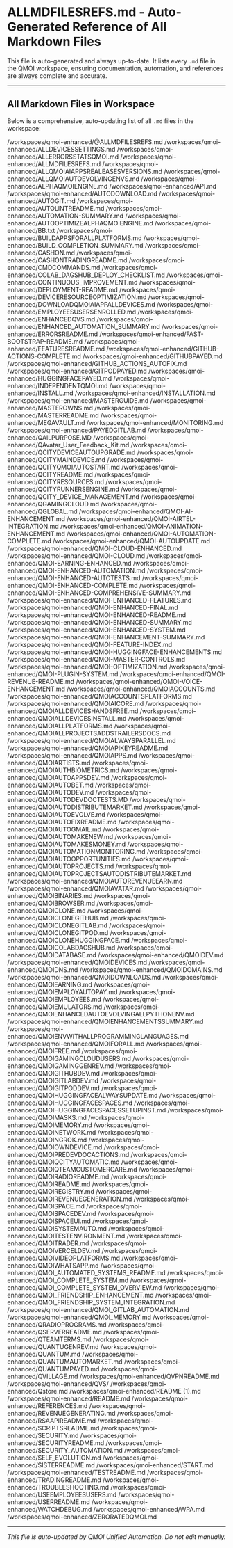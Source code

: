 
# ALLMDFILESREFS.md - Auto-Generated Reference of All Markdown Files

This file is auto-generated and always up-to-date. It lists every `.md` file in the QMOI workspace, ensuring documentation, automation, and references are always complete and accurate.

---

## All Markdown Files in Workspace

Below is a comprehensive, auto-updating list of all `.md` files in the workspace:

<!-- BEGIN AUTO-GENERATED MD FILE LIST -->
/workspaces/qmoi-enhanced/@ALLMDFILESREFS.md
/workspaces/qmoi-enhanced/ALLDEVICESSETTINGS.md
/workspaces/qmoi-enhanced/ALLERRORSSTATSQMOI.md
/workspaces/qmoi-enhanced/ALLMDFILESREFS.md
/workspaces/qmoi-enhanced/ALLQMOIAIAPPSREALEASESVERSIONS.md
/workspaces/qmoi-enhanced/ALLQMOIAUTOEVOLVINGENVS.md
/workspaces/qmoi-enhanced/ALPHAQMOIENGINE.md
/workspaces/qmoi-enhanced/API.md
/workspaces/qmoi-enhanced/AUTODOWNLOAD.md
/workspaces/qmoi-enhanced/AUTOGIT.md
/workspaces/qmoi-enhanced/AUTOLINTREADME.md
/workspaces/qmoi-enhanced/AUTOMATION-SUMMARY.md
/workspaces/qmoi-enhanced/AUTOOPTIMIZEALPHAQMOIENGINE.md
/workspaces/qmoi-enhanced/BB.txt
/workspaces/qmoi-enhanced/BUILDAPPSFORALLPLATFORMS.md
/workspaces/qmoi-enhanced/BUILD_COMPLETION_SUMMARY.md
/workspaces/qmoi-enhanced/CASHON.md
/workspaces/qmoi-enhanced/CASHONTRADINGREADME.md
/workspaces/qmoi-enhanced/CMDCOMMANDS.md
/workspaces/qmoi-enhanced/COLAB_DAGSHUB_DEPLOY_CHECKLIST.md
/workspaces/qmoi-enhanced/CONTINUOUS_IMPROVEMENT.md
/workspaces/qmoi-enhanced/DEPLOYMENT-README.md
/workspaces/qmoi-enhanced/DEVICERESOURCEOPTIMIZATION.md
/workspaces/qmoi-enhanced/DOWNLOADQMOIAIAPPALLDEVICES.md
/workspaces/qmoi-enhanced/EMPLOYEESUSERSENROLLED.md
/workspaces/qmoi-enhanced/ENHANCEDQVS.md
/workspaces/qmoi-enhanced/ENHANCED_AUTOMATION_SUMMARY.md
/workspaces/qmoi-enhanced/ERRORSREADME.md
/workspaces/qmoi-enhanced/FAST-BOOTSTRAP-README.md
/workspaces/qmoi-enhanced/FEATURESREADME.md
/workspaces/qmoi-enhanced/GITHUB-ACTIONS-COMPLETE.md
/workspaces/qmoi-enhanced/GITHUBPAYED.md
/workspaces/qmoi-enhanced/GITHUB_ACTIONS_AUTOFIX.md
/workspaces/qmoi-enhanced/GITPODPAYED.md
/workspaces/qmoi-enhanced/HUGGINGFACEPAYED.md
/workspaces/qmoi-enhanced/INDEPENDENTQMOI.md
/workspaces/qmoi-enhanced/INSTALL.md
/workspaces/qmoi-enhanced/INSTALLATION.md
/workspaces/qmoi-enhanced/MASTERGUIDE.md
/workspaces/qmoi-enhanced/MASTEROWNS.md
/workspaces/qmoi-enhanced/MASTERREADME.md
/workspaces/qmoi-enhanced/MEGAVAULT.md
/workspaces/qmoi-enhanced/MONITORING.md
/workspaces/qmoi-enhanced/PAYEDGITLAB.md
/workspaces/qmoi-enhanced/QAlLPURPOSE.MD
/workspaces/qmoi-enhanced/QAvatar_User_Feedback_Kit.md
/workspaces/qmoi-enhanced/QCITYDEVICEAUTOUPGRADE.md
/workspaces/qmoi-enhanced/QCITYMAINDEVICE.md
/workspaces/qmoi-enhanced/QCITYQMOIAUTOSTART.md
/workspaces/qmoi-enhanced/QCITYREADME.md
/workspaces/qmoi-enhanced/QCITYRESOURCES.md
/workspaces/qmoi-enhanced/QCITYRUNNERSENGINE.md
/workspaces/qmoi-enhanced/QCITY_DEVICE_MANAGEMENT.md
/workspaces/qmoi-enhanced/QGAMINGCLOUD.md
/workspaces/qmoi-enhanced/QGLOBAL.md
/workspaces/qmoi-enhanced/QMOI-AI-ENHANCEMENT.md
/workspaces/qmoi-enhanced/QMOI-AIRTEL-INTEGRATION.md
/workspaces/qmoi-enhanced/QMOI-ANIMATION-ENHANCEMENT.md
/workspaces/qmoi-enhanced/QMOI-AUTOMATION-COMPLETE.md
/workspaces/qmoi-enhanced/QMOI-AUTOUPDATE.md
/workspaces/qmoi-enhanced/QMOI-CLOUD-ENHANCED.md
/workspaces/qmoi-enhanced/QMOI-CLOUD.md
/workspaces/qmoi-enhanced/QMOI-EARNING-ENHANCED.md
/workspaces/qmoi-enhanced/QMOI-ENHANCED-AUTOMATION.md
/workspaces/qmoi-enhanced/QMOI-ENHANCED-AUTOTESTS.md
/workspaces/qmoi-enhanced/QMOI-ENHANCED-COMPLETE.md
/workspaces/qmoi-enhanced/QMOI-ENHANCED-COMPREHENSIVE-SUMMARY.md
/workspaces/qmoi-enhanced/QMOI-ENHANCED-FEATURES.md
/workspaces/qmoi-enhanced/QMOI-ENHANCED-FINAL.md
/workspaces/qmoi-enhanced/QMOI-ENHANCED-README.md
/workspaces/qmoi-enhanced/QMOI-ENHANCED-SUMMARY.md
/workspaces/qmoi-enhanced/QMOI-ENHANCED-SYSTEM.md
/workspaces/qmoi-enhanced/QMOI-ENHANCEMENT-SUMMARY.md
/workspaces/qmoi-enhanced/QMOI-FEATURE-INDEX.md
/workspaces/qmoi-enhanced/QMOI-HUGGINGFACE-ENHANCEMENTS.md
/workspaces/qmoi-enhanced/QMOI-MASTER-CONTROLS.md
/workspaces/qmoi-enhanced/QMOI-OPTIMIZATION.md
/workspaces/qmoi-enhanced/QMOI-PLUGIN-SYSTEM.md
/workspaces/qmoi-enhanced/QMOI-REVENUE-README.md
/workspaces/qmoi-enhanced/QMOI-VOICE-ENHANCEMENT.md
/workspaces/qmoi-enhanced/QMOIACCOUNTS.md
/workspaces/qmoi-enhanced/QMOIACCOUNTSPLATFORMS.md
/workspaces/qmoi-enhanced/QMOIAICORE.md
/workspaces/qmoi-enhanced/QMOIALLDEVICESHANDSFREE.md
/workspaces/qmoi-enhanced/QMOIALLDEVICESINSTALL.md
/workspaces/qmoi-enhanced/QMOIALLPLATFORMS.md
/workspaces/qmoi-enhanced/QMOIALLPROJECTSADDSTRAILERSDOCS.md
/workspaces/qmoi-enhanced/QMOIALWAYSPARALLEL.md
/workspaces/qmoi-enhanced/QMOIAPIKEYREADME.md
/workspaces/qmoi-enhanced/QMOIAPPS.md
/workspaces/qmoi-enhanced/QMOIARTISTS.md
/workspaces/qmoi-enhanced/QMOIAUTHBIOMETRICS.md
/workspaces/qmoi-enhanced/QMOIAUTOAPPSDEV.md
/workspaces/qmoi-enhanced/QMOIAUTOBET.md
/workspaces/qmoi-enhanced/QMOIAUTODEV.md
/workspaces/qmoi-enhanced/QMOIAUTODEVDOCTESTS.MD
/workspaces/qmoi-enhanced/QMOIAUTODISTRIBUTEMARKET.md
/workspaces/qmoi-enhanced/QMOIAUTOEVOLVE.md
/workspaces/qmoi-enhanced/QMOIAUTOFIXREADME.md
/workspaces/qmoi-enhanced/QMOIAUTOGMAIL.md
/workspaces/qmoi-enhanced/QMOIAUTOMAKENEW.md
/workspaces/qmoi-enhanced/QMOIAUTOMAKESMONEY.md
/workspaces/qmoi-enhanced/QMOIAUTOMATIONMONITORING.md
/workspaces/qmoi-enhanced/QMOIAUTOOPPORTUNITIES.md
/workspaces/qmoi-enhanced/QMOIAUTOPROJECTS.md
/workspaces/qmoi-enhanced/QMOIAUTOPROJECTSAUTODISTRIBUTEMARKET.md
/workspaces/qmoi-enhanced/QMOIAUTOREVENUEEARN.md
/workspaces/qmoi-enhanced/QMOIAVATAR.md
/workspaces/qmoi-enhanced/QMOIBINARIES.md
/workspaces/qmoi-enhanced/QMOIBROWSER.md
/workspaces/qmoi-enhanced/QMOICLONE.md
/workspaces/qmoi-enhanced/QMOICLONEGITHUB.md
/workspaces/qmoi-enhanced/QMOICLONEGITLAB.md
/workspaces/qmoi-enhanced/QMOICLONEGITPOD.md
/workspaces/qmoi-enhanced/QMOICLONEHUGGINGFACE.md
/workspaces/qmoi-enhanced/QMOICOLABDAGSHUB.md
/workspaces/qmoi-enhanced/QMOIDATABASE.md
/workspaces/qmoi-enhanced/QMOIDEV.md
/workspaces/qmoi-enhanced/QMOIDEVICES.md
/workspaces/qmoi-enhanced/QMOIDNS.md
/workspaces/qmoi-enhanced/QMOIDOMAINS.md
/workspaces/qmoi-enhanced/QMOIDOWNLOADS.md
/workspaces/qmoi-enhanced/QMOIEARNING.md
/workspaces/qmoi-enhanced/QMOIEMPLOYAUTOPAY.md
/workspaces/qmoi-enhanced/QMOIEMPLOYEES.md
/workspaces/qmoi-enhanced/QMOIEMULATORS.md
/workspaces/qmoi-enhanced/QMOIENHANCEDAUTOEVOLVINGALLPYTHONENV.md
/workspaces/qmoi-enhanced/QMOIENHANCEMENTSSUMMARY.md
/workspaces/qmoi-enhanced/QMOIENVWITHALLPROGRAMMINGLANGUAGES.md
/workspaces/qmoi-enhanced/QMOIFORALL.md
/workspaces/qmoi-enhanced/QMOIFREE.md
/workspaces/qmoi-enhanced/QMOIGAMINGCLOUDUSERS.md
/workspaces/qmoi-enhanced/QMOIGAMINGGENREV.md
/workspaces/qmoi-enhanced/QMOIGITHUBDEV.md
/workspaces/qmoi-enhanced/QMOIGITLABDEV.md
/workspaces/qmoi-enhanced/QMOIGITPODDEV.md
/workspaces/qmoi-enhanced/QMOIHUGGINGFACEALWAYSUPDATE.md
/workspaces/qmoi-enhanced/QMOIHUGGINGFACESPACES.md
/workspaces/qmoi-enhanced/QMOIHUGGINGFACESPACESSETUPINST.md
/workspaces/qmoi-enhanced/QMOIMASKS.md
/workspaces/qmoi-enhanced/QMOIMEMORY.md
/workspaces/qmoi-enhanced/QMOINETWORK.md
/workspaces/qmoi-enhanced/QMOINGROK.md
/workspaces/qmoi-enhanced/QMOIOWNDEVICE.md
/workspaces/qmoi-enhanced/QMOIPREDEVDOCACTIONS.md
/workspaces/qmoi-enhanced/QMOIQCITYAUTOMATIC.md
/workspaces/qmoi-enhanced/QMOIQTEAMCUSTOMERCARE.md
/workspaces/qmoi-enhanced/QMOIRADIOREADME.md
/workspaces/qmoi-enhanced/QMOIREADME.md
/workspaces/qmoi-enhanced/QMOIREGISTRY.md
/workspaces/qmoi-enhanced/QMOIREVENUEGENERATION.md
/workspaces/qmoi-enhanced/QMOISPACE.md
/workspaces/qmoi-enhanced/QMOISPACEDEV.md
/workspaces/qmoi-enhanced/QMOISPACEUI.md
/workspaces/qmoi-enhanced/QMOISYSTEMAUTO.md
/workspaces/qmoi-enhanced/QMOITESTENVIRONMENT.md
/workspaces/qmoi-enhanced/QMOITRADER.md
/workspaces/qmoi-enhanced/QMOIVERCELDEV.md
/workspaces/qmoi-enhanced/QMOIVIDEOPLATFORMS.md
/workspaces/qmoi-enhanced/QMOIWHATSAPP.md
/workspaces/qmoi-enhanced/QMOI_AUTOMATED_SYSTEMS_README.md
/workspaces/qmoi-enhanced/QMOI_COMPLETE_SYSTEM.md
/workspaces/qmoi-enhanced/QMOI_COMPLETE_SYSTEM_OVERVIEW.md
/workspaces/qmoi-enhanced/QMOI_FRIENDSHIP_ENHANCEMENT.md
/workspaces/qmoi-enhanced/QMOI_FRIENDSHIP_SYSTEM_INTEGRATION.md
/workspaces/qmoi-enhanced/QMOI_GITLAB_AUTOMATION.md
/workspaces/qmoi-enhanced/QMOI_MEMORY.md
/workspaces/qmoi-enhanced/QRADIOPROGRAMS.md
/workspaces/qmoi-enhanced/QSERVERREADME.md
/workspaces/qmoi-enhanced/QTEAMTERMS.md
/workspaces/qmoi-enhanced/QUANTUGENREV.md
/workspaces/qmoi-enhanced/QUANTUM.md
/workspaces/qmoi-enhanced/QUANTUMAUTOMARKET.md
/workspaces/qmoi-enhanced/QUANTUMPAYED.md
/workspaces/qmoi-enhanced/QVILLAGE.md
/workspaces/qmoi-enhanced/QVPNREADME.md
/workspaces/qmoi-enhanced/QVS/
/workspaces/qmoi-enhanced/Qstore.md
/workspaces/qmoi-enhanced/README (1).md
/workspaces/qmoi-enhanced/README.md
/workspaces/qmoi-enhanced/REFERENCES.md
/workspaces/qmoi-enhanced/REVENUEGENERATING.md
/workspaces/qmoi-enhanced/RSAAPIREADME.md
/workspaces/qmoi-enhanced/SCRIPTSREADME.md
/workspaces/qmoi-enhanced/SECURITY.md
/workspaces/qmoi-enhanced/SECURITYREADME.md
/workspaces/qmoi-enhanced/SECURITY_AUTOMATION.md
/workspaces/qmoi-enhanced/SELF_EVOLUTION.md
/workspaces/qmoi-enhanced/SISTERREADME.md
/workspaces/qmoi-enhanced/START.md
/workspaces/qmoi-enhanced/TESTREADME.md
/workspaces/qmoi-enhanced/TRADINGREADME.md
/workspaces/qmoi-enhanced/TROUBLESHOOTING.md
/workspaces/qmoi-enhanced/USEEMPLOYEESUSERS.md
/workspaces/qmoi-enhanced/USERREADME.md
/workspaces/qmoi-enhanced/WATCHDEBUG.md
/workspaces/qmoi-enhanced/WPA.md
/workspaces/qmoi-enhanced/ZERORATEDQMOI.md

<!-- END AUTO-GENERATED MD FILE LIST -->

---

*This file is auto-updated by QMOI Unified Automation. Do not edit manually.*
